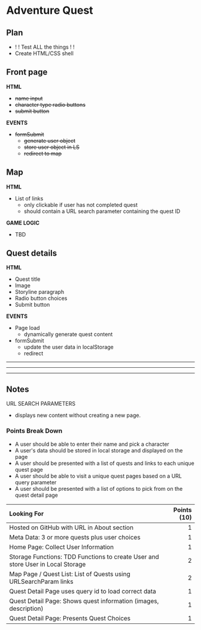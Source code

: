 # Adventure Quest
## Plan
* ! ! Test ALL the things ! !
* Create HTML/CSS shell


## Front page
**HTML**
* ~~name input~~
* ~~character type radio buttons~~
* ~~submit button~~

**EVENTS**
* ~~formSubmit~~
    * ~~generate user object~~
    * ~~store user object in LS~~
    * ~~redirect to map~~

## Map
**HTML**
* List of links
    * only clickable if user has not completed quest
    * should contain a URL search parameter containing the quest ID

**GAME LOGIC**
* TBD

## Quest details
**HTML**
* Quest title
* Image
* Storyline paragraph
* Radio button choices
* Submit button

**EVENTS**
* Page load
    * dynamically generate quest content
* formSubmit
    * update the user data in localStorage
    * redirect

---
---
---

## Notes
URL SEARCH PARAMETERS
* displays new content without creating a new page.


### Points Break Down
* A user should be able to enter their name and pick a character
* A user's data should be stored in local storage and displayed on the page
* A user should be presented with a list of quests and links to each unique quest page
* A user should be able to visit a unique quest pages based on a URL query parameter
* A user should be presented with a list of options to pick from on the quest detail page

Looking For | Points (10)
:--|--:
Hosted on GitHub with URL in About section | 1
Meta Data: 3 or more quests plus user choices | 1
Home Page: Collect User Information | 1
Storage Functions: TDD Functions to create User and store User in Local Storage | 2
Map Page / Quest List: List of Quests using URLSearchParam links | 2
Quest Detail Page uses query id to load correct data | 1
Quest Detail Page: Shows quest information (images, description) | 1
Quest Detail Page: Presents Quest Choices | 1
